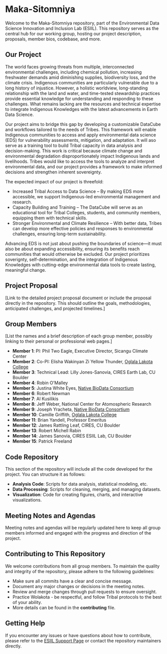 # Maka-Sitomniya

Welcome to the Maka-Sitomniya repository, part of the Environmental Data Science Innovation and Inclusion Lab (ESIIL). This repository serves as the central hub for our working group, hosting our project description, proposals, member bios, codebase, and more.

## Our Project

The world faces growing threats from multiple, interconnected environmental challenges, including chemical pollution, increasing freshwater demands amid diminishing supplies, biodiversity loss, and the climate crisis. Indigenous communities are particularly vulnerable due to a long history of injustice. However, a holistic worldview, long-standing relationship with the land and water, and time-tested stewardship practices provide essential knowledge for understanding and responding to these challenges. What remains lacking are the resources and technical expertise to integrate Indigenous Knowledges with the latest advancements in Earth Data Science.

Our project aims to bridge this gap by developing a customizable DataCube and workflows tailored to the needs of Tribes. This framework will enable Indigenous communities to access and apply environmental data science (EDS) for vulnerability assessments, mitigation, and adaptation. It will aso serve as a training tool to build Tribal capacity in data analysis and decision-making. This work is critical because climate change and environmental degradation disproportionately impact Indigenous lands and livelihoods. Tribes would like to access the tools to analyze and interpret environmental data, and our project provides a framework to make informed decisions and strengthen inherent sovereignty.

The expected impact of our project is threefold:

- Increased Tribal Access to Data Science – By making EDS more accessible, we support Indigenous-led environmental management and research.
- Capacity Building and Training – The DataCube will serve as an educational tool for Tribal Colleges, students, and community members, equipping them with technical skills.
- Stronger Environmental and Climate Resilience – With better data, Tribes can develop more effective policies and responses to environmental challenges, ensuring long-term sustainability.

Advancing EDS is not just about pushing the boundaries of science—it must also be about expanding accessibility, ensuring its benefits reach communities that would otherwise be excluded. Our project prioritizes soverignty, self-determination, and the integration of Indigenous Knowledges with cutting-edge environmental data tools to create lasting, meaningful change.

## Project Proposal

[Link to the detailed project proposal document or include the proposal directly in the repository. This should outline the goals, methodologies, anticipated challenges, and projected timelines.]

## Group Members

[List the names and a brief description of each group member, possibly linking to their personal or professional web pages.]

- **Member 1**: PI: Phil Two Eagle, Executive Director, Sicangu Climate Center 
- **Member 2**: Co-PI: Elisha Wakinyan Zi Yellow Thunder, [Oglala Lakota College](https://www.olc.edu)
- **Member 3**: Technical Lead: Lilly Jones-Sanovia, CIRES Earth Lab, CU Boulder
- **Member 4**: Robin O'Malley 
- **Member 5**: Justina White Eyes, [Native BioData Consortium](https://nativebio.org)  
- **Member 6**: Robert Newman 
- **Member 7**: Al Kusilikis 
- **Member 8**: Jeff Weber, National Center for Atomospheric Research 
- **Member 9**: Joseph Yracheta, [Native BioData Consortium](https://nativebio.org) 
- **Member 10**: Camille Griffith, [Oglala Lakota College](https://www.olc.edu)
- **Member 11**: Brian Yandell, Professor Emeritus
- **Member 12**: James Rattling Leaf, CIRES, CU Boulder 
- **Member 13**: Robert Michell Rabin 
- **Member 14**: James Sanovia, CIRES ESIIL Lab, CU Boulder
- **Member 15**: Patrick Freeland

  
## Code Repository

This section of the repository will include all the code developed for the project. You can structure it as follows:

- **Analysis Code**: Scripts for data analysis, statistical modeling, etc.
- **Data Processing**: Scripts for cleaning, merging, and managing datasets.
- **Visualization**: Code for creating figures, charts, and interactive visualizations.

## Meeting Notes and Agendas

Meeting notes and agendas will be regularly updated here to keep all group members informed and engaged with the progress and direction of the project.

## Contributing to This Repository

We welcome contributions from all group members. To maintain the quality and integrity of the repository, please adhere to the following guidelines:

- Make sure all commits have a clear and concise message.
- Document any major changes or decisions in the meeting notes.
- Review and merge changes through pull requests to ensure oversight.
- Practice Wolakota - be respectful, and follow Tribal protocols to the best of your ability.
- More details can be found in the **contributing** file. 

## Getting Help

If you encounter any issues or have questions about how to contribute, please refer to the [ESIIL Support Page](https://esiil.org/support) or contact the repository maintainers directly.



